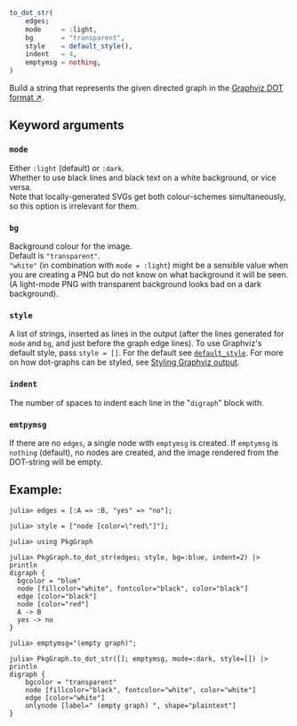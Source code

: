 ```julia
to_dot_str(
    edges;
    mode     = :light,
    bg       = "transparent",
    style    = default_style(),
    indent   = 4,
    emptymsg = nothing,
)
```

Build a string that represents the given directed graph in the
[Graphviz DOT format ↗](https://graphviz.org/doc/info/lang.html).

## Keyword arguments

### `mode`
Either `:light` (default) or `:dark`.\
Whether to use black lines and black text on a white background, or vice
versa.\
Note that locally-generated SVGs get both colour-schemes simultaneously,
so this option is irrelevant for them.

### `bg`
Background colour for the image.\
Default is `"transparent"`.\
`"white"` (in combination with `mode = :light`) might be a sensible
value when you are creating a PNG but do not know on what background it
will be seen. (A light-mode PNG with transparent background looks bad on
a dark background).

### `style`
A list of strings, inserted as lines in the output (after the lines
generated for `mode` and `bg`, and just before the graph edge lines). To
use Graphviz's default style, pass `style = []`. For the default see
[`default_style`](@ref). For more on how dot-graphs can be styled, see
[Styling Graphviz output](@ref).

### `indent`
The number of spaces to indent each line in the "`digraph`" block with.

### `emtpymsg`
If there are no `edges`, a single node with `emptymsg` is created. If
`emptymsg` is `nothing` (default), no nodes are created, and the image
rendered from the DOT-string will be empty.

## Example:

```jldoctest
julia> edges = [:A => :B, "yes" => "no"];

julia> style = ["node [color=\"red\"]"];

julia> using PkgGraph

julia> PkgGraph.to_dot_str(edges; style, bg=:blue, indent=2) |> println
digraph {
  bgcolor = "blue"
  node [fillcolor="white", fontcolor="black", color="black"]
  edge [color="black"]
  node [color="red"]
  A -> B
  yes -> no
}

julia> emptymsg="(empty graph)";

julia> PkgGraph.to_dot_str([]; emptymsg, mode=:dark, style=[]) |> println
digraph {
    bgcolor = "transparent"
    node [fillcolor="black", fontcolor="white", color="white"]
    edge [color="white"]
    onlynode [label=" (empty graph) ", shape="plaintext"]
}
```
